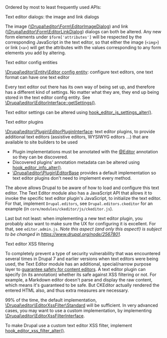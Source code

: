 Ordered by most to least frequently used APIs:

Text editor dialogs: the image and link dialogs

The image ([\\Drupal\\editor\\Form\\EditorImageDialog](https://api.drupal.org/api/drupal/core%21modules%21editor%21src%21Form%21EditorImageDialog.php/class/EditorImageDialog/8)) and link ([\\Drupal\\editor\\Form\\EditorLinkDialog](https://api.drupal.org/api/drupal/core%21modules%21editor%21src%21Form%21EditorLinkDialog.php/class/EditorLinkDialog/8)) dialogs can both be altered. Any new form elements under `$form['attributes']` will be respected by the corresponding JavaScript in the text editor, so that either the image (`<img>`) or link (`<a>`) will get the attributes with the values corresponding to any form elements you add by altering.

Text editor config entities

[\\Drupal\\editor\\Entity\\Editor config entity](https://api.drupal.org/api/drupal/core%21modules%21editor%21src%21Entity%21Editor.php/class/Editor/8): configure text editors, one text format can have one text editor

Every text editor out there has its own way of being set up, and therefore has a different kind of settings. No matter what they are, they end up being stored in the text editor config entity. See [\\Drupal\\editor\\EditorInterface::getSettings()](https://api.drupal.org/api/drupal/core%21modules%21editor%21src%21EditorInterface.php/interface/EditorInterface/8).

Text editor settings can be altered using [hook\_editor\_js\_settings\_alter()](https://api.drupal.org/api/drupal/core%21modules%21editor%21editor.api.php/function/hook%5Feditor%5Fjs%5Fsettings%5Falter/8).

Text editor plugins

[\\Drupal\\editor\\Plugin\\EditorPluginInterface](https://api.drupal.org/api/drupal/core%21modules%21editor%21src%21Plugin%21EditorPluginInterface.php/interface/EditorPluginInterface/8): text editor plugins, to provide additional text editors (assistive editors, WYSIWYG editors …) that are available to site builders to be used
* Plugin implementations must be annotated with the [@Editor](https://api.drupal.org/api/drupal/core%21modules%21editor%21src%21Annotation%21Editor.php/class/Editor/8) annotation so they can be discovered.
* Discovered plugins' annotation metadata can be altered using [hook\_editor\_info\_alter()](https://api.drupal.org/api/drupal/core%21modules%21editor%21editor.api.php/function/hook%5Feditor%5Finfo%5Falter/8).
* [\\Drupal\\editor\\Plugin\\EditorBase](https://api.drupal.org/api/drupal/core%21modules%21editor%21src%21Plugin%21EditorBase.php/class/EditorBase/8) provides a default implementation so text editor plugins don't need to implement every method.

The above allows Drupal to be aware of how to load and configure this text editor. The Text Editor module also has a JavaScript API that allows it to invoke the specific text editor plugin's JavaScript, to initialize the text editor. For that, implement `Drupal.editors`, see `Drupal.editors.ckeditor` for an example (in `core/modules/ckeditor/js/ckeditor.js`).

Last but not least: when implementing a new text editor plugin, you probably also want to make sure the UX for configuring it is excellent. For that, see `editor.admin.js`. _Note this aspect (and only this aspect!) is subject to be changed in <https://www.drupal.org/node/2567801>._

Text editor XSS filtering

To completely prevent a type of security vulnerability that was encountered several times in Drupal 7 and earlier versions when text editors were being used, the Text Editor module has an additional, special/narrow purpose layer to [guarantee safety for content editors](https://www.drupal.org/node/2099741). A text editor plugin can specify (in its annotation) whether its safe against XSS filtering or not. For example, a Markdown editor doesn't parse and display the raw content, which means it's guaranteed to be safe. But CKEditor actually rendered the entered HTML also, and thus extra measures are necessary.

99% of the time, the default implementation, [\\Drupal\\editor\\EditorXssFilter\\Standard](https://api.drupal.org/api/drupal/core%21modules%21editor%21src%21EditorXssFilter%21Standard.php/class/Standard/8) will be sufficient. In very advanced cases, you may want to use a custom implementation, by implementing [\\Drupal\\editor\\EditorXssFilterInterface](https://api.drupal.org/api/drupal/core%21modules%21editor%21src%21EditorXssFilterInterface.php/interface/EditorXssFilterInterface/8).

To make Drupal use a custom text editor XSS filter, implement [hook\_editor\_xss\_filter\_alter()](https://api.drupal.org/api/drupal/core%21modules%21editor%21editor.api.php/function/hook%5Feditor%5Fxss%5Ffilter%5Falter/8).
